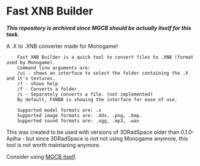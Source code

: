 # Fast XNB Builder

 ***This repository is archived since MGCB should be actually itself for this task.***

 A .X to .XNB converter made for Monogame!
```
	Fast XNB Builder is a quick tool to convert files to .XNB (format used by Monogame).
	Command line arguments are:
	/ui - shows an interface to select the folder containing the .X and it's textures.
	/? - shows help
	/f - Converts a folder.
	/s - Separately converts a file. (not implemented)
	By default, FXNBB is showing the interface for ease of use.

	Supported model formats are: .x
	Supported image formats are: .dds, .png, .bmp.
	Supported sound formats are: .ogg, .mp3, .wav
```

This was created to be used with versions of 3DRadSpace older than 0.1.0-Aplha - but since 3DRadSpace is not not using Monogame anymore, this tool is not worth maintaning anymore.

Consider using [MGCB itself](https://docs.monogame.net/articles/getting_started/tools/mgcb.html).
